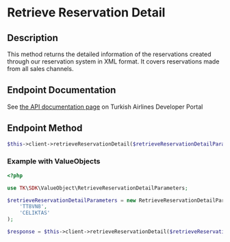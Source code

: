 # Retrieve Reservation Detail

## Description

This method returns the detailed information of the reservations created through our reservation system in XML format. It covers reservations made from all sales channels.
 
## Endpoint Documentation

See [the API documentation page](https://developer.turkishairlines.com/documentation/retrieveReservationDetail) on Turkish Airlines Developer Portal

## Endpoint Method
```php
$this->client->retrieveReservationDetail($retrieveReservationDetailParameters);

```

### Example with ValueObjects
```php
<?php

use TK\SDK\ValueObject\RetrieveReservationDetailParameters;

$retrieveReservationDetailParameters = new RetrieveReservationDetailParameters(
	'TT8VN8',
	'CELIKTAS'
);

$response = $this->client->retrieveReservationDetail($retrieveReservationDetailParameters);

```
